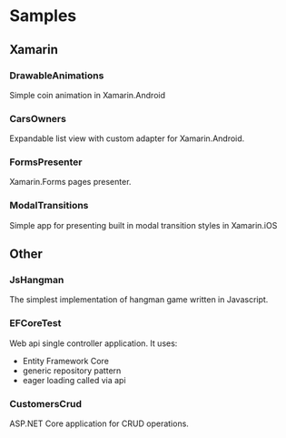 # Samples




## Xamarin

### DrawableAnimations
Simple coin animation in Xamarin.Android

### CarsOwners 
Expandable list view with custom adapter for Xamarin.Android.

### FormsPresenter
Xamarin.Forms pages presenter.

### ModalTransitions
Simple app for presenting built in modal transition styles in Xamarin.iOS





## Other

### JsHangman
The simplest implementation of hangman game written in Javascript.


### EFCoreTest 
Web api single controller application. It uses:
- Entity Framework Core
- generic repository pattern
- eager loading called via api

### CustomersCrud
ASP.NET Core application for CRUD operations.
